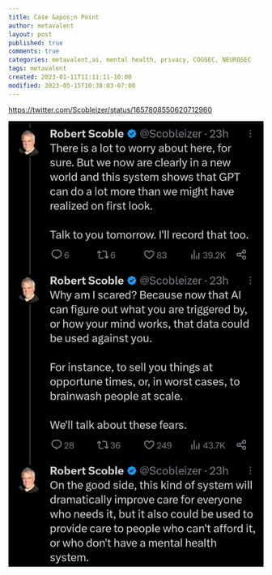 ```yaml
---
title: Case &apos;n Point
author: metavalent
layout: post
published: true
comments: true
categories: metavalent,ai, mental health, privacy, COGSEC, NEUROSEC
tags: metavalent
created: 2023-01-11T11:11:11-10:00
modified: 2023-05-15T10:38:03-07:00
---
```


https://twitter.com/Scobleizer/status/1657808550620712960

![Robert Scoble on Mental Health and AI](/assets/images/5bdd38992e12920cdf8c7c72625a26fb.jpg "Robert Scoble on Mental Health and AI") 



